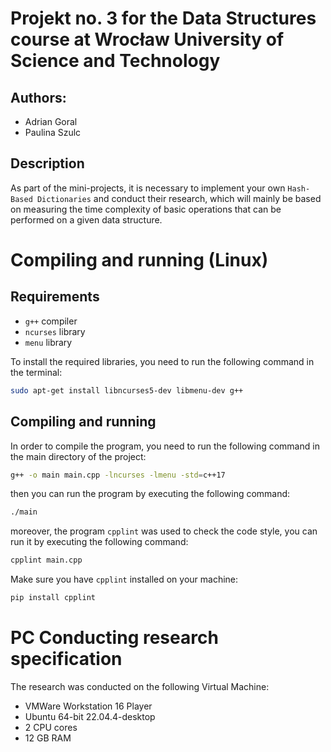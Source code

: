 # Projekt no. 3 for the Data Structures course at Wrocław University of Science and Technology
## Authors:
- Adrian Goral
- Paulina Szulc

## Description
As part of the mini-projects, it is necessary to implement your own `Hash-Based Dictionaries` and conduct their research, which will mainly be based on measuring the time complexity of basic operations that can be performed on a given data structure.

# Compiling and running (Linux)

## Requirements
- `g++` compiler
- `ncurses` library
- `menu` library

To install the required libraries, you need to run the following command in the terminal:
```bash
sudo apt-get install libncurses5-dev libmenu-dev g++
```

## Compiling and running
In order to compile the program, you need to run the following command in the main directory of the project:
```bash
g++ -o main main.cpp -lncurses -lmenu -std=c++17
```
then you can run the program by executing the following command:
```bash
./main
```

moreover, the program `cpplint` was used to check the code style, you can run it by executing the following command:
```bash
cpplint main.cpp
```
Make sure you have `cpplint` installed on your machine:
```bash
pip install cpplint
```


# PC Conducting research specification
The research was conducted on the following Virtual Machine:

- VMWare Workstation 16 Player
- Ubuntu 64-bit 22.04.4-desktop
- 2 CPU cores
- 12 GB RAM
